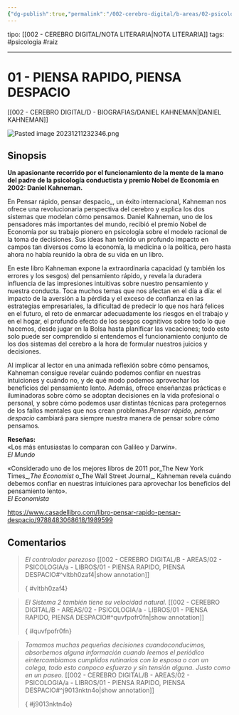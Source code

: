 ```yaml
---
{"dg-publish":true,"permalink":"/002-cerebro-digital/b-areas/02-psicologia/a-libros/01-piensa-rapido-piensa-despacio/"}
---
```


tipo: [[002 - CEREBRO DIGITAL/NOTA LITERARIA\|NOTA LITERARIA]]
tags: #psicologia #raiz

---
# 01 - PIENSA RAPIDO, PIENSA DESPACIO
[[002 - CEREBRO DIGITAL/D - BIOGRAFIAS/DANIEL KAHNEMAN\|DANIEL KAHNEMAN]]

![Pasted image 20231211232346.png](/img/user/900%20-%20ANEXO/Pasted%20image%2020231211232346.png)
## Sinopsis
**Un apasionante recorrido por el funcionamiento de la mente de la mano del padre de la psicología conductista y premio Nobel de Economía en 2002: Daniel Kahneman.**

En Pensar rápido, pensar despacio_, un éxito internacional, Kahneman nos ofrece una revolucionaria perspectiva del cerebro y explica los dos sistemas que modelan cómo pensamos. Daniel Kahneman, uno de los pensadores más importantes del mundo, recibió el premio Nobel de Economía por su trabajo pionero en psicología sobre el modelo racional de la toma de decisiones. Sus ideas han tenido un profundo impacto en campos tan diversos como la economía, la medicina o la política, pero hasta ahora no había reunido la obra de su vida en un libro.

En este libro Kahneman expone la extraordinaria capacidad (y también los errores y los sesgos) del pensamiento rápido, y revela la duradera influencia de las impresiones intuitivas sobre nuestro pensamiento y nuestra conducta. Toca muchos temas que nos afectan en el día a día: el impacto de la aversión a la pérdida y el exceso de confianza en las estrategias empresariales, la dificultad de predecir lo que nos hará felices en el futuro, el reto de enmarcar adecuadamente los riesgos en el trabajo y en el hogar, el profundo efecto de los sesgos cognitivos sobre todo lo que hacemos, desde jugar en la Bolsa hasta planificar las vacaciones; todo esto solo puede ser comprendido si entendemos el funcionamiento conjunto de los dos sistemas del cerebro a la hora de formular nuestros juicios y decisiones.

Al implicar al lector en una animada reflexión sobre cómo pensamos, Kahneman consigue revelar cuándo podemos confiar en nuestras intuiciones y cuándo no, y de qué modo podemos aprovechar los beneficios del pensamiento lento. Además, ofrece enseñanzas prácticas e iluminadoras sobre cómo se adoptan decisiones en la vida profesional o personal, y sobre cómo podemos usar distintas técnicas para protegernos de los fallos mentales que nos crean problemas._Pensar rápido, pensar despacio_ cambiará para siempre nuestra manera de pensar sobre cómo pensamos.

**Reseñas:**  
«Los más entusiastas lo comparan con Galileo y Darwin».  
_El Mundo_

«Considerado uno de los mejores libros de 2011 por_The New York Times_,_The Economist_ o_The Wall Street Journal,_ Kahneman revela cuándo debemos confiar en nuestras intuiciones para aprovechar los beneficios del pensamiento lento».  
_El Economista_

https://www.casadellibro.com/libro-pensar-rapido-pensar-despacio/9788483068618/1989599
## Comentarios



























































>
>*El controlador perezoso*
>[[002 - CEREBRO DIGITAL/B - AREAS/02 - PSICOLOGIA/a - LIBROS/01 - PIENSA RAPIDO, PIENSA DESPACIO#^vltbh0zaf4\|show annotation]]
>
>
>
>{ #vltbh0zaf4}



>
>*El Sistema 2 también tiene su velocidad natural.*
>[[002 - CEREBRO DIGITAL/B - AREAS/02 - PSICOLOGIA/a - LIBROS/01 - PIENSA RAPIDO, PIENSA DESPACIO#^quvfpofr0fn\|show annotation]]
>
>
>
>{ #quvfpofr0fn}



>
>*Tomamos muchas pequeñas decisiones cuandoconducimos,  absorbemos  alguna  información  cuando  leemos  el  periódico  eintercambiamos cumplidos rutinarios con la esposa o con un colega, todo esto conpoco esfuerzo y sin tensión alguna. Justo como en un paseo.*
>[[002 - CEREBRO DIGITAL/B - AREAS/02 - PSICOLOGIA/a - LIBROS/01 - PIENSA RAPIDO, PIENSA DESPACIO#^j9013nktn4o\|show annotation]]
>
>
>
>{ #j9013nktn4o}

